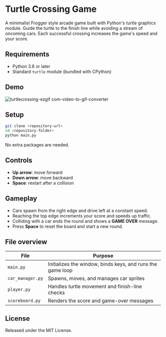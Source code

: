 # Turtle Crossing Game

A minimalist Frogger style arcade game built with Python's turtle graphics module. Guide the turtle to the finish line while avoiding a stream of oncoming cars. Each successful crossing increases the game's speed and your score.

## Requirements

* Python 3.8 or later
* Standard `turtle` module (bundled with CPython)
  
## Demo
![turtlecrossing-ezgif com-video-to-gif-converter](https://github.com/user-attachments/assets/4ea37062-b3c1-4e67-8b3a-40fe55a0cadf)


## Setup

```bash
git clone <repository-url>
cd <repository-folder>
python main.py
```

No extra packages are needed.

## Controls

* **Up arrow**: move forward
* **Down arrow**: move backward
* **Space**: restart after a collision

## Gameplay

* Cars spawn from the right edge and drive left at a constant speed.
* Reaching the top edge increments your score and speeds up traffic.
* Colliding with a car ends the round and shows a **GAME OVER** message.
* Press **Space** to reset the board and start a new round.

## File overview

| File             | Purpose                                                    |
| ---------------- | ---------------------------------------------------------- |
| `main.py`        | Initializes the window, binds keys, and runs the game loop |
| `car_manager.py` | Spawns, moves, and manages car sprites                     |
| `player.py`      | Handles turtle movement and finish-line checks             |
| `scoreboard.py`  | Renders the score and game-over messages                   |

## License

Released under the MIT License.
